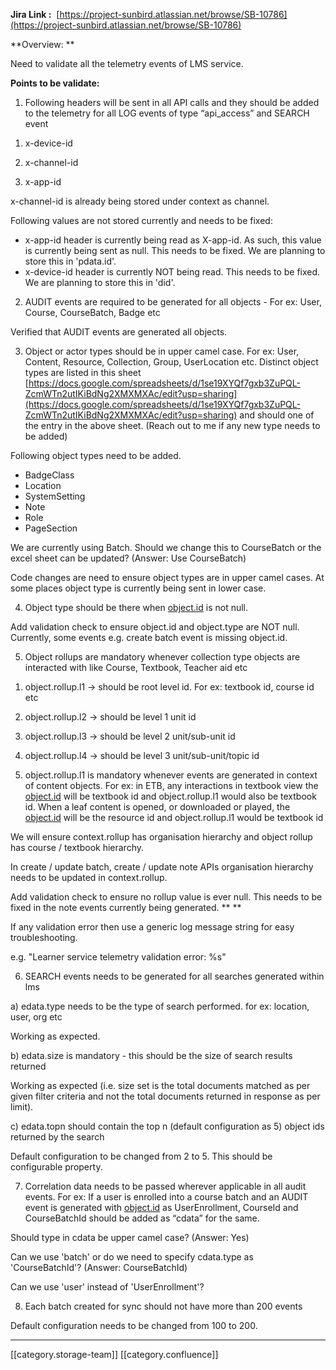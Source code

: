  **Jira Link :**  [https://project-sunbird.atlassian.net/browse/SB-10786](https://project-sunbird.atlassian.net/browse/SB-10786)

 **Overview: ** 

Need to validate all the telemetry events of LMS service.

 **Points to be validate:** 

1) Following headers will be sent in all API calls and they should be added to the telemetry for all LOG events of type “api_access” and SEARCH event


1. x-device-id


1. x-channel-id


1. x-app-id



x-channel-id is already being stored under context as channel.

Following values are not stored currently and needs to be fixed:


* x-app-id header is currently being read as X-app-id. As such, this value is currently being sent as null. This needs to be fixed. We are planning to store this in 'pdata.id'.
* x-device-id header is currently NOT being read. This needs to be fixed. We are planning to store this in 'did'.

2) AUDIT events are required to be generated for all objects - For ex: User, Course, CourseBatch, Badge etc

Verified that AUDIT events are generated all objects.

3) Object or actor types should be in upper camel case. For ex: User, Content, Resource, Collection, Group, UserLocation etc. Distinct object types are listed in this sheet [https://docs.google.com/spreadsheets/d/1se19XYQf7gxb3ZuPQL-ZcmWTn2utIKiBdNg2XMXMXAc/edit?usp=sharing](https://docs.google.com/spreadsheets/d/1se19XYQf7gxb3ZuPQL-ZcmWTn2utIKiBdNg2XMXMXAc/edit?usp=sharing) and should one of the entry in the above sheet. (Reach out to me if any new type needs to be added)

Following object types need to be added.


* BadgeClass
* Location
* SystemSetting
* Note
* Role
* PageSection

We are currently using Batch. Should we change this to CourseBatch or the excel sheet can be updated? (Answer: Use CourseBatch)

Code changes are need to ensure object types are in upper camel cases. At some places object type is currently being sent in lower case.

4) Object type should be there when [object.id](http://object.id) is not null.

Add validation check to ensure object.id and object.type are NOT null. Currently, some events e.g. create batch event is missing object.id.

5) Object rollups are mandatory whenever collection type objects are interacted with like Course, Textbook, Teacher aid etc


1. object.rollup.l1 → should be root level id. For ex: textbook id, course id etc


1. object.rollup.l2 → should be level 1 unit id


1. object.rollup.l3 → should be level 2 unit/sub-unit id


1. object.rollup.l4 → should be level 3 unit/sub-unit/topic id


1. object.rollup.l1 is mandatory whenever events are generated in context of content objects. For ex: in ETB, any interactions in textbook view the [object.id](http://object.id) will be textbook id and object.rollup.l1 would also be textbook id. When a leaf content is opened, or downloaded or played, the [object.id](http://object.id) will be the resource id and object.rollup.l1 would be textbook id



We will ensure context.rollup has organisation hierarchy and object rollup has course / textbook hierarchy.

In create / update batch, create / update note APIs organisation hierarchy needs to be updated in context.rollup.

Add validation check to ensure no rollup value is ever null. This needs to be fixed in the note events currently being generated. ** ** 

If any validation error then use a generic log message string for easy troubleshooting.

e.g. "Learner service telemetry validation error: %s"

6) SEARCH events needs to be generated for all searches generated within lms

a) edata.type needs to be the type of search performed. for ex: location, user, org etc

Working as expected.

b) edata.size is mandatory - this should be the size of search results returned

Working as expected (i.e. size set is the total documents matched as per given filter criteria and not the total documents returned in response as per limit).

c) edata.topn should contain the top n (default configuration as 5) object ids returned by the search

Default configuration to be changed from 2 to 5. This should be configurable property.

7) Correlation data needs to be passed wherever applicable in all audit events. For ex: If a user is enrolled into a course batch and an AUDIT event is generated with [object.id](http://object.id) as UserEnrollment, CourseId and CourseBatchId should be added as “cdata” for the same.

Should type in cdata be upper camel case? (Answer: Yes)

Can we use 'batch' or do we need to specify cdata.type as 'CourseBatchId'? (Answer: CourseBatchId)

Can we use 'user' instead of 'UserEnrollment'?

8) Each batch created for sync should not have more than 200 events

Default configuration needs to be changed from 100 to 200.





*****

[[category.storage-team]] 
[[category.confluence]] 
